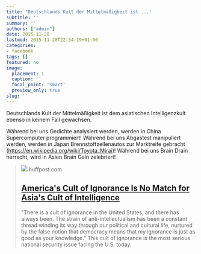 ```yaml
---
title: 'Deutschlands Kult der Mittelmäßigkeit ist ...'
subtitle: ''
summary: ''
authors: ["admin"]
date: 2015-11-28
lastmod: 2015-11-28T22:54:19+01:00
categories:
- facebook
tags: []
featured: no
image:
  placement: 1
  caption: ''
  focal_point: 'Smart'
  preview_only: true
slug: ''
---
```

Deutschlands Kult der Mittelmäßigkeit ist dem asiatischen Intelligenzkult ebenso in keinem Fall gewachsen. 

Während bei uns Gedichte analysiert werden, werden in China Supercomputer programmiert!
Während bei uns Abgastest manipuliert werden, werden in Japan Brennstoffzellenautos zur Marktreife gebracht (https://en.wikipedia.org/wiki/Toyota_Mirai)!
Während bei uns Brain Drain herrscht, wird in Asien Brain Gain zelebriert!
> [![](https://img.huffingtonpost.com/asset/default-entry.jpg?ops=1200_630)](http://www.huffingtonpost.com/john-w-traphagan/america-ignorance-asia-intelligence_b_5505032.html)
> huffpost.com
> ## [America's Cult of Ignorance Is No Match for Asia's Cult of Intelligence](http://www.huffingtonpost.com/john-w-traphagan/america-ignorance-asia-intelligence_b_5505032.html)
>
>"There is a cult of ignorance in the United States, and there has always been. The strain of anti-intellectualism has been a constant thread winding its way through our political and cultural life, nurtured by the false notion that democracy means that my ignorance is just as good as your knowledge." This cult of ignorance is the most serious national security issue facing the U.S. today.


